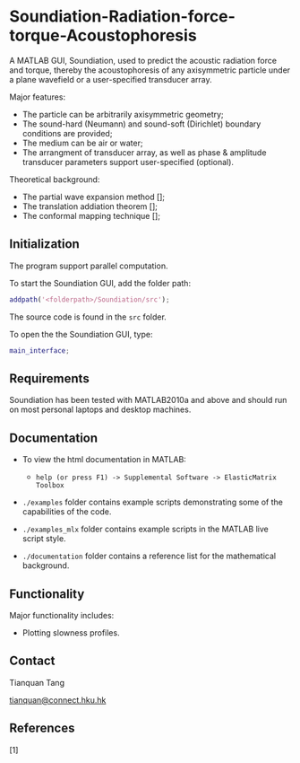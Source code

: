 # Soundiation-Radiation-force-torque-Acoustophoresis
A MATLAB GUI, Soundiation, used to predict the acoustic radiation force and torque, thereby the acoustophoresis of any axisymmetric particle under a plane wavefield or a user-specified transducer array.

Major features:
- The particle can be arbitrarily axisymmetric geometry;
- The sound-hard (Neumann) and sound-soft (Dirichlet) boundary conditions are provided;
- The medium can be air or water;
- The arrangment of transducer array, as well as phase & amplitude transducer parameters support user-specified (optional).

Theoretical background:
- The partial wave expansion method [];
- The translation addiation theorem [];
- The conformal mapping technique [];

## Initialization

The program support parallel computation.

To start the Soundiation GUI, add the folder path:

``` matlab
addpath('<folderpath>/Soundiation/src');
```

The source code is found in the ```src``` folder.

To open the the Soundiation GUI, type:

``` matlab
main_interface;
```

## Requirements

Soundiation has been tested with MATLAB2010a and above and should run on most personal laptops and desktop machines.

## Documentation

- To view the html documentation in MATLAB:
  - ```help (or press F1) -> Supplemental Software -> ElasticMatrix Toolbox```

- ```./examples``` folder contains example scripts demonstrating some of the capabilities of the code.
- ```./examples_mlx``` folder contains example scripts in the MATLAB live script style.
- ```./documentation``` folder contains a reference list for the mathematical background.

## Functionality

Major functionality includes:
- Plotting slowness profiles.


## Contact
Tianquan Tang

tianquan@connect.hku.hk

## References

[1] 
